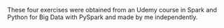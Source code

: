 These four exercises were obtained from an Udemy course in Spark and Python for Big Data with PySpark and made by me independently.
